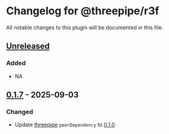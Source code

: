 # Changelog for @threepipe/r3f

All notable changes to this plugin will be documented in this file.

[//]: # (The format is based on [Keep a Changelog]&#40;https://keepachangelog.com/en/1.1.0/&#41;, and this project adheres to [Semantic Versioning]&#40;https://semver.org/spec/v2.0.0.html&#41;.)

## [Unreleased]

### Added

- NA

## [0.1.7] - 2025-09-03

### Changed

- Update [threepipe](https://threepipe.org/) `peerDependency` to [0.1.0](https://github.com/repalash/threepipe/releases/tag/v0.1.0)

[unreleased]: https://github.com/repalash/threepipe/tree/dev/plugins/r3f
[0.1.6]: https://github.com/repalash/threepipe/releases/tag/@threepipe/plugin-r3f-v0.1.6
[0.1.7]: https://github.com/repalash/threepipe/releases/tag/@threepipe/plugin-r3f-v0.1.7
